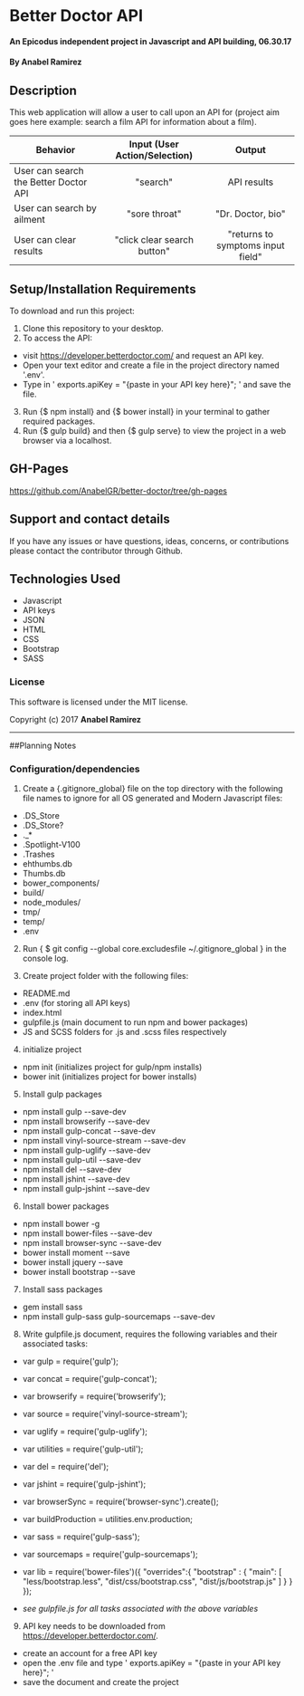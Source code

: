 # Better Doctor API

#### An Epicodus independent project in Javascript and API building, 06.30.17

#### **By Anabel Ramirez**

## Description

This web application will allow a user to call upon an API for (project aim goes here example: search a film API for information about a film).

|Behavior| Input (User Action/Selection) |Output|
|---|:---:|:---:|
|User can search the Better Doctor API| "search"|API results|
|User can search by ailment|"sore throat"|"Dr. Doctor, bio"|
|User can clear results|"click clear search button"|"returns to symptoms input field"|

## Setup/Installation Requirements

To download and run this project:
1. Clone this repository to your desktop.
2. To access the API:
  * visit https://developer.betterdoctor.com/ and request an API key.
  * Open your text editor and create a file in the project directory named '.env'.
  * Type in ' exports.apiKey = "{paste in your API key here}"; ' and save the file.
3. Run {$ npm install} and {$ bower install} in your terminal to gather required packages.
4. Run {$ gulp build} and then {$ gulp serve} to view the project in a web browser via a localhost.


## GH-Pages

https://github.com/AnabelGR/better-doctor/tree/gh-pages

## Support and contact details

If you have any issues or have questions, ideas, concerns, or contributions please contact the contributor through Github.

## Technologies Used

* Javascript
* API keys
* JSON
* HTML
* CSS
* Bootstrap
* SASS

### License
This software is licensed under the MIT license.

Copyright (c) 2017 **Anabel Ramirez**
_________________________________________________

##Planning Notes

### Configuration/dependencies
1. Create a {.gitignore_global} file on the top directory with the following file names to ignore for all OS generated and Modern Javascript files:
  - .DS_Store
  - .DS_Store?
  - ._\*
  - .Spotlight-V100
  - .Trashes
  - ehthumbs.db
  - Thumbs.db
  - bower_components/
  - build/
  - node_modules/
  - tmp/
  - temp/
  - .env

2. Run {	$ git config --global core.excludesfile ~/.gitignore_global } in the console log.

3. Create project folder with the following files:
  - README.md
  - .env (for storing all API keys)
  - index.html
  - gulpfile.js (main document to run npm and bower packages)
  - JS and SCSS folders for .js and .scss files respectively

4. initialize project
  - npm init (initializes project for gulp/npm installs)
  - bower init (initializes project for bower installs)

5. Install gulp packages
  - npm install gulp --save-dev
  - npm install browserify --save-dev
  - npm install gulp-concat --save-dev
  - npm install vinyl-source-stream --save-dev
  - npm install gulp-uglify --save-dev
  - npm install gulp-util --save-dev
  - npm install del --save-dev
  - npm install jshint --save-dev
  - npm install gulp-jshint --save-dev  

6. Install bower packages
  - npm install bower -g
  - npm install bower-files --save-dev
  - npm install browser-sync --save-dev
  - bower install moment --save
  - bower install jquery --save
  - bower install bootstrap --save

7. Install sass packages
  - gem install sass
  - npm install gulp-sass gulp-sourcemaps --save-dev

8. Write gulpfile.js document, requires the following variables and their associated tasks:
  - var gulp = require('gulp');
  - var concat = require('gulp-concat');
  - var browserify = require('browserify');
  - var source = require('vinyl-source-stream');
  - var uglify = require('gulp-uglify');
  - var utilities = require('gulp-util');
  - var del = require('del');
  - var jshint = require('gulp-jshint');
  - var browserSync = require('browser-sync').create();
  - var buildProduction = utilities.env.production;
  - var sass = require('gulp-sass');
  - var sourcemaps = require('gulp-sourcemaps');
  - var lib = require('bower-files')({
   "overrides":{
    "bootstrap" : {
     "main": [
      "less/bootstrap.less",
      "dist/css/bootstrap.css",
      "dist/js/bootstrap.js"
      ]
     }
   }
  });
  
  - *see gulpfile.js for all tasks associated with the above variables*
9. API key needs to be downloaded from https://developer.betterdoctor.com/.
  - create an account for a free API key
  - open the .env file and type ' exports.apiKey = "{paste in your API key here}"; '
  - save the document and create the project
